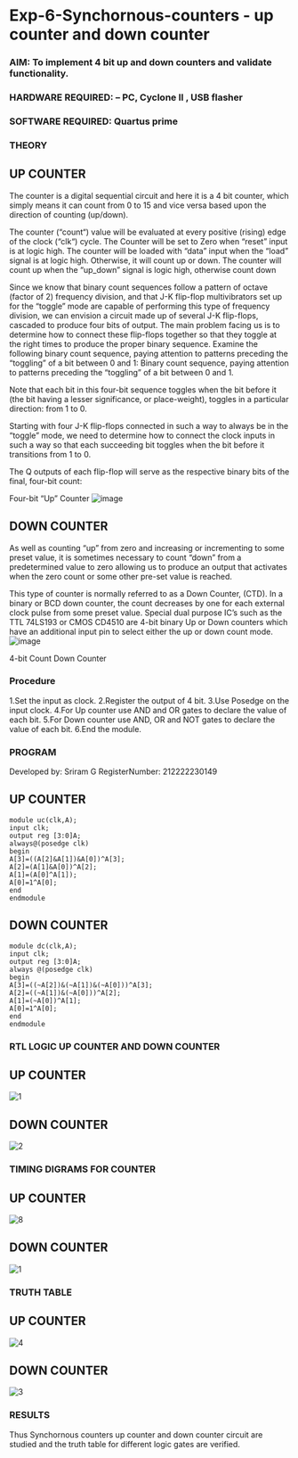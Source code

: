 # Exp-6-Synchornous-counters - up counter and down counter 
### AIM: To implement 4 bit up and down counters and validate  functionality.
### HARDWARE REQUIRED:  – PC, Cyclone II , USB flasher
### SOFTWARE REQUIRED:   Quartus prime
### THEORY 

## UP COUNTER 
The counter is a digital sequential circuit and here it is a 4 bit counter, which simply means it can count from 0 to 15 and vice versa based upon the direction of counting (up/down). 

The counter (“count“) value will be evaluated at every positive (rising) edge of the clock (“clk“) cycle.
The Counter will be set to Zero when “reset” input is at logic high.
The counter will be loaded with “data” input when the “load” signal is at logic high. Otherwise, it will count up or down.
The counter will count up when the “up_down” signal is logic high, otherwise count down

Since we know that binary count sequences follow a pattern of octave (factor of 2) frequency division, and that J-K flip-flop multivibrators set up for the “toggle” mode are capable of performing this type of frequency division, we can envision a circuit made up of several J-K flip-flops, cascaded to produce four bits of output.
The main problem facing us is to determine how to connect these flip-flops together so that they toggle at the right times to produce the proper binary sequence.
Examine the following binary count sequence, paying attention to patterns preceding the “toggling” of a bit between 0 and 1:
Binary count sequence, paying attention to patterns preceding the “toggling” of a bit between 0 and 1.

Note that each bit in this four-bit sequence toggles when the bit before it (the bit having a lesser significance, or place-weight), toggles in a particular direction: from 1 to 0.



 
 

Starting with four J-K flip-flops connected in such a way to always be in the “toggle” mode, we need to determine how to connect the clock inputs in such a way so that each succeeding bit toggles when the bit before it transitions from 1 to 0.

The Q outputs of each flip-flop will serve as the respective binary bits of the final, four-bit count:

 
 

Four-bit “Up” Counter
![image](https://user-images.githubusercontent.com/36288975/169644758-b2f4339d-9532-40c5-af40-8f4f8c942e2c.png)



## DOWN COUNTER 

As well as counting “up” from zero and increasing or incrementing to some preset value, it is sometimes necessary to count “down” from a predetermined value to zero allowing us to produce an output that activates when the zero count or some other pre-set value is reached.

This type of counter is normally referred to as a Down Counter, (CTD). In a binary or BCD down counter, the count decreases by one for each external clock pulse from some preset value. Special dual purpose IC’s such as the TTL 74LS193 or CMOS CD4510 are 4-bit binary Up or Down counters which have an additional input pin to select either the up or down count mode.
![image](https://user-images.githubusercontent.com/36288975/169644844-1a14e123-7228-4ed8-81a9-eb937dff4ac8.png)


4-bit Count Down Counter
### Procedure

1.Set the input as clock.
2.Register the output of 4 bit.
3.Use Posedge on the input clock.
4.For Up counter use AND and OR gates to declare the value of each bit.
5.For Down counter use AND, OR and NOT gates to declare the value of each bit.
6.End the module.



### PROGRAM 

Developed by: Sriram G 
RegisterNumber: 212222230149

## UP COUNTER
```
module uc(clk,A);
input clk;
output reg [3:0]A;
always@(posedge clk)
begin
A[3]=((A[2]&A[1])&A[0])^A[3];
A[2]=(A[1]&A[0])^A[2];
A[1]=(A[0]^A[1]);
A[0]=1^A[0];
end
endmodule
```
## DOWN COUNTER
```
module dc(clk,A);
input clk;
output reg [3:0]A;
always @(posedge clk)
begin
A[3]=((~A[2])&(~A[1])&(~A[0]))^A[3];
A[2]=((~A[1])&(~A[0]))^A[2];
A[1]=(~A[0])^A[1];
A[0]=1^A[0];
end
endmodule

```



### RTL LOGIC UP COUNTER AND DOWN COUNTER  

## UP COUNTER
![1](https://github.com/Sriram8452/Exp-7-Synchornous-counters-/assets/118708032/987f6363-18f9-42a5-b52d-509d2ffe5840)


## DOWN COUNTER
![2](https://github.com/Sriram8452/Exp-7-Synchornous-counters-/assets/118708032/7a791219-187b-4e93-b1b9-77714442219d)








### TIMING DIGRAMS FOR COUNTER  
## UP COUNTER
![8](https://github.com/Sriram8452/Exp-7-Synchornous-counters-/assets/118708032/2f30fb97-9ea5-4ee0-b935-cbfe8ea59305)


## DOWN COUNTER
![1](https://github.com/Sriram8452/Exp-7-Synchornous-counters-/assets/118708032/202aef3a-61a9-4ed1-87f3-4a9738619f9e)





### TRUTH TABLE 
## UP COUNTER
![4](https://github.com/Sriram8452/Exp-7-Synchornous-counters-/assets/118708032/9b351b14-c3b7-4149-baf8-88f858c4ff4c)


## DOWN COUNTER
![3](https://github.com/Sriram8452/Exp-7-Synchornous-counters-/assets/118708032/3ae8426f-c288-4fe7-9b09-0b6845c2f45c)






### RESULTS 
Thus Synchornous counters up counter and down counter circuit are studied and the truth table for different logic gates are verified.
